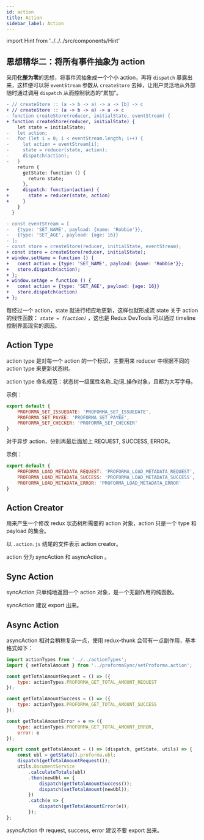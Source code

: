 ```yaml
---
id: action
title: Action
sidebar_label: Action
---
```


import Hint from '../../../src/components/Hint'

## 思想精华二：将所有事件抽象为 action

采用**化整为零**的思想，将事件流抽象成一个个小 action，再将 `dispatch` 暴露出来，这样便可以将 `eventStream` 参数从 `createStore` 去掉，让用户灵活地从外部随时通过调用 `dispatch` 从而控制状态的“累加”。

```diff
- // createStore :: (a -> b -> a) -> a -> [b] -> c
+ // createStore :: (a -> b -> a) -> a -> c
- function createStore(reducer, initialState, eventStream) {
+ function createStore(reducer, initialState) {
    let state = initialState;
-   let action;
-   for (let i = 0; i < eventStream.length; i++) {
-     let action = eventStream[i];
-     state = reducer(state, action);
-     dispatch(action);
-   }
    return {
      getState: function () {
        return state;
      },
+     dispatch: function(action) {
+       state = reducer(state, action)
+     }
    }
  }
```

```diff
- const eventStream = [
-   {type: 'SET_NAME', payload: {name: 'Robbie'}},
-   {type: 'SET_AGE', payload: {age: 16}}
- ];
- const store = createStore(reducer, initialState, eventStream);
+ const store = createStore(reducer, initialState);
+ window.setName = function () {
+   const action = {type: 'SET_NAME', payload: {name: 'Robbie'}};
+   store.dispatch(action);
+ };
+ window.setAge = function () {
+   const action = {type: 'SET_AGE', payload: {age: 16}}
+   store.dispatch(action)
+ };
```

每经过一个 action，state 就进行相应地更新，这样也就形成流 state 关于 action 的线性函数： _`state = f(action)`_ ，这也是 Redux DevTools 可以通过 timeline 控制界面现实的原因。

## Action Type

action type 是对每一个 action 的一个标识，主要用来 reducer 中根据不同的 action type 来更新状态树。


<Hint type="best">action type 命名规范：状态树一级属性名称\_动词\_操作对象，且都为大写字母。</Hint>

示例：

```javascript
export default {
    PROFORMA_SET_ISSUEDATE: 'PROFORMA_SET_ISSUEDATE',
    PROFORMA_SET_PAYEE: 'PROFORMA_SET_PAYEE',
    PROFORMA_SET_CHECKER: 'PROFORMA_SET_CHECKER'
}
```

<Hint type="best">对于异步 action，分别再最后面加上 REQUEST, SUCCESS, ERROR。</Hint>

示例：

```javascript
export default {
    PROFORMA_LOAD_METADATA_REQUEST: 'PROFORMA_LOAD_METADATA_REQUEST',
    PROFORMA_LOAD_METADATA_SUCCESS: 'PROFORMA_LOAD_METADATA_SUCCESS',
    PROFORMA_LOAD_METADATA_ERROR: 'PROFORMA_LOAD_METADATA_ERROR'
}
```

## Action Creator

用来产生一个修改 redux 状态树所需要的 action 对象，action 只是一个 type 和 payload 的集合。

<Hint type="must">以 `.action.js` 结尾的文件表示 action creator。</Hint>


action 分为 syncAction 和 asyncAction 。

## Sync Action

<Hint type="must">syncAction 只单纯地返回一个 action 对象，是一个无副作用的纯函数。</Hint>


<Hint type="best">syncAction 建议 export 出来。</Hint>


## Async Action

asyncAction 相对会稍稍复杂一点，使用 redux-thunk 会带有一点副作用，基本格式如下：

```javascript
import actionTypes from '../../actionTypes';
import { setTotalAmount } from '../proformaSync/setProforma.action';

const getTotalAmountRequest = () => ({
    type: actionTypes.PROFORMA_GET_TOTAL_AMOUNT_REQUEST
});

const getTotalAmountSuccess = () => ({
    type: actionTypes.PROFORMA_GET_TOTAL_AMOUNT_SUCCESS
});

const getTotalAmountError = e => ({
    type: actionTypes.PROFORMA_GET_TOTAL_AMOUNT_ERROR,
    error: e
});

export const getTotalAmount = () => (dispatch, getState, utils) => {
    const ubl = getState().proforma.ubl;
    dispatch(getTotalAmountRequest());
    utils.DocumentService
        .calculateTotals(ubl)
        .then(newUbl => {
            dispatch(getTotalAmountSuccess());
            dispatch(setTotalAmount(newUbl));
        })
        .catch(e => {
            dispatch(getTotalAmountError(e));
        });
};
```

<Hint type="best">asyncAction 中 request, success, error 建议不要 export 出来。</Hint>


